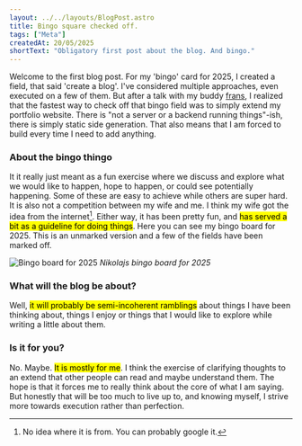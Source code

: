 ```yaml
---
layout: ../../layouts/BlogPost.astro
title: Bingo square checked off.
tags: ["Meta"]
createdAt: 20/05/2025
shortText: "Obligatory first post about the blog. And bingo."
---
```


Welcome to the first blog post. For my 'bingo' card for 2025, I created a field, that said 'create a blog'. I've considered multiple approaches, even executed on a few of them. But after a talk with my buddy [frans](https://frans.today), I realized that the fastest way to check off that bingo field was to simply extend my portfolio website.
There is "not a server or a backend running things"-ish, there is simply static side generation. That also means that I am forced to build every time I need to add anything.

### About the bingo thingo
It it really just meant as a fun exercise where we discuss and explore what we would like to happen, hope to happen, or could see potentially happening. Some of these are easy to achieve while others are super hard. It is also not a competition between my wife and me. I think my wife got the idea from the internet[^1]. Either way, it has been pretty fun, and <mark>has served a bit as a guideline for doing things</mark>.
Here you can see my bingo board for 2025. This is an unmarked version and a few of the fields have been marked off.

![Bingo board for 2025](https://res.cloudinary.com/dlb3lkuge/image/upload/v1748426921/bingo_card_nvnlcx.jpg)
*Nikolajs bingo board for 2025*

### What will the blog be about?
Well, <mark>it will probably be semi-incoherent ramblings</mark> about things I have been thinking about, things I enjoy or things that I would like to explore while writing a little about them.

### Is it for you?
No. Maybe. <mark>It is mostly for me</mark>. I think the exercise of clarifying thoughts to an extend that other people can read and maybe understand them. The hope is that it forces me to really think about the core of what I am saying. But honestly that will be too much to live up to, and knowing myself, I strive more towards execution rather than perfection.


[^1]: No idea where it is from. You can probably google it.
